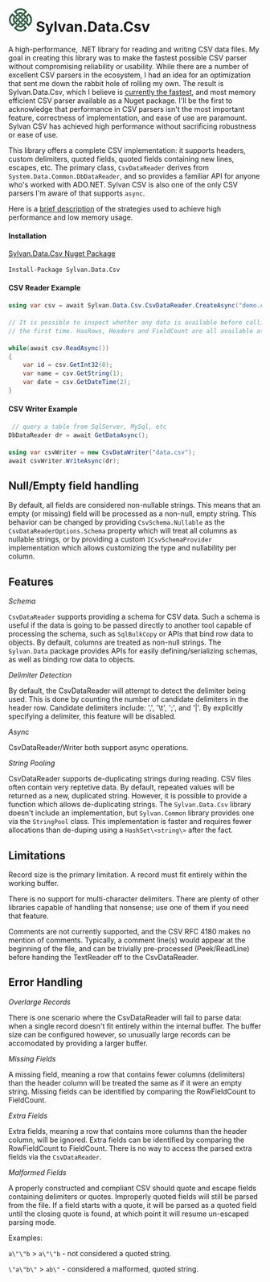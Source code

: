 # <img src="../Sylvan.png" height="48" alt="Sylvan Logo"/> Sylvan.Data.Csv

A high-performance, .NET library for reading and writing CSV data files. 
My goal in creating this library was to make the fastest possible CSV parser 
without compromising reliability or usability. While there are a number of 
excellent CSV parsers in the ecosystem, I had an idea for an optimization that 
sent me down the rabbit hole of rolling my own. The result is Sylvan.Data.Csv, which 
I believe is [currently the fastest](Sylvan.Data.Csv.Benchmarks.md), and most memory efficient 
CSV parser available as a Nuget package. I'll be the first to acknowledge that performance 
in CSV parsers isn't the most important feature, correctness of implementation, and ease of use are paramount.
Sylvan CSV has achieved high performance without sacrificing robustness or ease of use.

This library offers a complete CSV implementation: it supports headers, custom delimiters, 
quoted fields, quoted fields containing new lines, escapes, etc. 
The primary class, `CsvDataReader` derives from `System.Data.Common.DbDataReader`, 
and so provides a familiar API for anyone who's worked with ADO.NET. 
Sylvan CSV is also one of the only CSV parsers I'm aware of that supports `async`.

Here is a [brief description](Sylvan.Data.Csv.Design.md) of the strategies used to 
achieve high performance and low memory usage.

#### Installation

[Sylvan.Data.Csv Nuget Package](https://www.nuget.org/packages/Sylvan.Data.Csv/)

`Install-Package Sylvan.Data.Csv`

#### CSV Reader Example

```C#
using var csv = await Sylvan.Data.Csv.CsvDataReader.CreateAsync("demo.csv");

// It is possible to inspect whether any data is available before calling Read for
// the first time. HasRows, Headers and FieldCount are all available at this point.

while(await csv.ReadAsync()) 
{
    var id = csv.GetInt32(0);
    var name = csv.GetString(1);
    var date = csv.GetDateTime(2);
}

```

#### CSV Writer Example

```C#
 // query a table from SqlServer, MySql, etc
DbDataReader dr = await GetDataAsync();

using var csvWriter = new CsvDataWriter("data.csv");
await csvWriter.WriteAsync(dr);

```

## Null/Empty field handling

By default, all fields are considered non-nullable strings. This means that an empty (or missing) field will
be processed as a non-null, empty string. This behavior can be changed by providing `CsvSchema.Nullable`
as the `CsvDataReaderOptions.Schema` property which will treat all columns as nullable strings,
or by providing a custom `ICsvSchemaProvider` implementation which allows customizing the type and nullability
per column.


## Features

_Schema_

`CsvDataReader` supports providing a schema for CSV data. Such a schema is useful if the data is going
to be passed directly to another tool capable of processing the schema, such as `SqlBulkCopy` 
or APIs that bind row data to objects. By default, columns are treated as non-null strings.
The `Sylvan.Data` package provides APIs for easily defining/serializing schemas, as well as binding row data
to objects.

_Delimiter Detection_

By default, the CsvDataReader will attempt to detect the delimiter being used. 
This is done by counting the number of candidate delimiters in the header row.
Candidate delimiters include: ',', '\t', ';', and '|'. By explicitly specifying
a delimiter, this feature will be disabled.

_Async_

CsvDataReader/Writer both support async operations.

_String Pooling_

CsvDataReader supports de-duplicating strings during reading. CSV files often contain very
reptetive data. By default, repeated values will be returned as a new, duplicated string. However,
it is possible to provide a function which allows de-duplicating strings. The `Sylvan.Data.Csv`
library doesn't include an implementation, but `Sylvan.Common` library provides one via the `StringPool` class.
This implementation is faster and requires fewer allocations than de-duping using a `HashSet\<string\>` after the fact.

## Limitations

Record size is the primary limitation. A record must fit entirely within the working buffer.

There is no support for multi-character delimiters. There are plenty of other libraries capable of handling that nonsense; use one of them if you need that feature.

Comments are not currently supported, and the CSV RFC 4180 makes no mention of comments. Typically, a comment line(s) would appear at the beginning of the file, and can be trivially pre-processed (Peek/ReadLine) before handing the TextReader off to the CsvDataReader.

## Error Handling

_Overlarge Records_

There is one scenario where the CsvDataReader will fail to parse data: when a single record doesn't fit entirely within
the internal buffer. The buffer size can be configured however, so unusually large records can be accomodated
by providing a larger buffer. 

_Missing Fields_

A missing field, meaning a row that contains fewer columns (delimiters) than the header column will be treated
the same as if it were an empty string. Missing fields can be identified by comparing the RowFieldCount to FieldCount.

_Extra Fields_

Extra fields, meaning a row that contains more columns than the header column, will be ignored. 
Extra fields can be identified by comparing the RowFieldCount to FieldCount. 
There is no way to access the parsed extra fields via the `CsvDataReader`.

_Malformed Fields_

A properly constructed and compliant CSV should quote and escape fields containing delimiters or quotes. 
Improperly quoted fields will still be parsed from the file. If a field starts with a quote, it will
be parsed as a quoted field until the closing quote is found, at which point it will resume un-escaped parsing mode.

Examples:

`a\"\"b` > `a\"\"b` - not considered a quoted string.

`\"a\"b\"` > `ab\"` - considered a malformed, quoted string.
